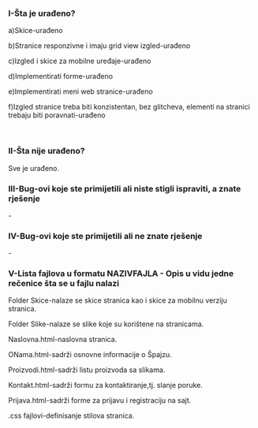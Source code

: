 ﻿<h3>I-Šta je urađeno?</h3>
<p>a)Skice-urađeno</p>
<p>b)Stranice responzivne i imaju grid view izgled-urađeno</p>
<p>c)Izgled i skice za mobilne uređaje-urađeno</p>
<p>d)Implementirati forme-urađeno</p>
<p>e)Implementirati meni web stranice-urađeno</p>
<p>f)Izgled stranice treba biti konzistentan, bez glitcheva, elementi na stranici trebaju biti poravnati-urađeno</p>
<br>
<h3>II-Šta nije urađeno?</h3>
<p>Sve je urađeno.</p>
<h3>III-Bug-ovi koje ste primijetili ali niste stigli ispraviti, a znate rješenje</h3>
<p>-</p>
<h3>IV-Bug-ovi koje ste primijetili ali ne znate rješenje</h3>
<p>-</p>
<h3>V-Lista fajlova u formatu NAZIVFAJLA - Opis u vidu jedne rečenice šta se u fajlu nalazi</h3>
<p>Folder Skice-nalaze se skice stranica kao i skice za mobilnu verziju stranica.</p>
<p>Folder Slike-nalaze se slike koje su korištene na stranicama.</p>
<p>Naslovna.html-naslovna stranica.</p>
<p>ONama.html-sadrži osnovne informacije o Špajzu.</p>
<p>Proizvodi.html-sadrži listu proizvoda sa slikama.</p>
<p>Kontakt.html-sadrži formu za kontaktiranje,tj. slanje poruke.</p>
<p>Prijava.html-sadrži forme za prijavu i registraciju na sajt.</p>
<p>.css fajlovi-definisanje stilova stranica.</p>